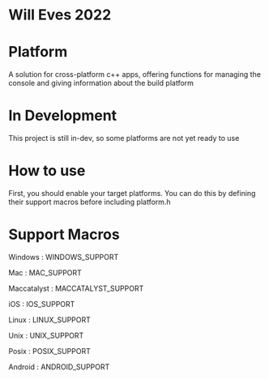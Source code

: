 # Will Eves 2022

# Platform
A solution for cross-platform c++ apps, offering functions for managing the console and giving information about the build platform

# In Development
This project is still in-dev, so some platforms are not yet ready to use

# How to use
First, you should enable your target platforms. You can do this by defining their support macros before including platform.h

# Support Macros
Windows : WINDOWS_SUPPORT

Mac : MAC_SUPPORT

Maccatalyst : MACCATALYST_SUPPORT

iOS : IOS_SUPPORT

Linux : LINUX_SUPPORT

Unix : UNIX_SUPPORT

Posix : POSIX_SUPPORT

Android : ANDROID_SUPPORT
